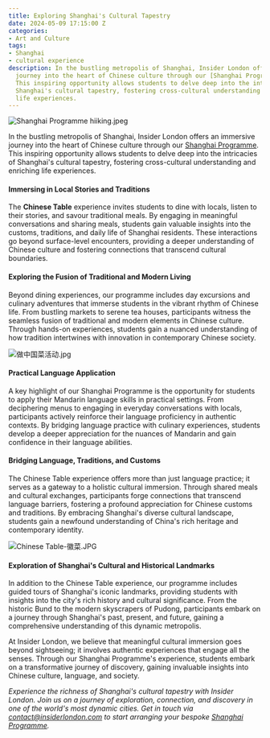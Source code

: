 ```yaml
---
title: Exploring Shanghai's Cultural Tapestry
date: 2024-05-09 17:15:00 Z
categories:
- Art and Culture
tags:
- Shanghai
- cultural experience
description: In the bustling metropolis of Shanghai, Insider London offers an immersive
  journey into the heart of Chinese culture through our [Shanghai Programme](https://www.insiderlondon.com/asia/shanghai/immersive-programme/).
  This inspiring opportunity allows students to delve deep into the intricacies of
  Shanghai's cultural tapestry, fostering cross-cultural understanding and enriching
  life experiences.
---
```


![Shanghai Programme hiiking.jpeg](/uploads/Shanghai%20Programme%20hiiking.jpeg)

In the bustling metropolis of Shanghai, Insider London offers an immersive journey into the heart of Chinese culture through our [Shanghai Programme](https://www.insiderlondon.com/asia/shanghai/immersive-programme/). This inspiring opportunity allows students to delve deep into the intricacies of Shanghai's cultural tapestry, fostering cross-cultural understanding and enriching life experiences.

#### Immersing in Local Stories and Traditions

The **Chinese Table** experience invites students to dine with locals, listen to their stories, and savour traditional meals. By engaging in meaningful conversations and sharing meals, students gain valuable insights into the customs, traditions, and daily life of Shanghai residents. These interactions go beyond surface-level encounters, providing a deeper understanding of Chinese culture and fostering connections that transcend cultural boundaries.

#### Exploring the Fusion of Traditional and Modern Living

Beyond dining experiences, our programme includes day excursions and culinary adventures that immerse students in the vibrant rhythm of Chinese life. From bustling markets to serene tea houses, participants witness the seamless fusion of traditional and modern elements in Chinese culture. Through hands-on experiences, students gain a nuanced understanding of how tradition intertwines with innovation in contemporary Chinese society.

![做中国菜活动.jpg](/uploads/%E5%81%9A%E4%B8%AD%E5%9B%BD%E8%8F%9C%E6%B4%BB%E5%8A%A8.jpg)

#### Practical Language Application

A key highlight of our Shanghai Programme is the opportunity for students to apply their Mandarin language skills in practical settings. From deciphering menus to engaging in everyday conversations with locals, participants actively reinforce their language proficiency in authentic contexts. By bridging language practice with culinary experiences, students develop a deeper appreciation for the nuances of Mandarin and gain confidence in their language abilities.

#### Bridging Language, Traditions, and Customs

The Chinese Table experience offers more than just language practice; it serves as a gateway to a holistic cultural immersion. Through shared meals and cultural exchanges, participants forge connections that transcend language barriers, fostering a profound appreciation for Chinese customs and traditions. By embracing Shanghai's diverse cultural landscape, students gain a newfound understanding of China's rich heritage and contemporary identity.

![Chinese Table-徽菜.JPG](/uploads/Chinese%20Table-%E5%BE%BD%E8%8F%9C.JPG)

#### Exploration of Shanghai's Cultural and Historical Landmarks

In addition to the Chinese Table experience, our programme includes guided tours of Shanghai's iconic landmarks, providing students with insights into the city's rich history and cultural significance. From the historic Bund to the modern skyscrapers of Pudong, participants embark on a journey through Shanghai's past, present, and future, gaining a comprehensive understanding of this dynamic metropolis.

At Insider London, we believe that meaningful cultural immersion goes beyond sightseeing; it involves authentic experiences that engage all the senses. Through our Shanghai Programme's experience, students embark on a transformative journey of discovery, gaining invaluable insights into Chinese culture, language, and society.

*Experience the richness of Shanghai's cultural tapestry with Insider London. Join us on a journey of exploration, connection, and discovery in one of the world's most dynamic cities. Get in touch via [contact@insiderlondon.com](mailto:contact@insiderlondon.com) to start arranging your bespoke [Shanghai Programme](https://www.insiderlondon.com/asia/shanghai/immersive-programme/).*


